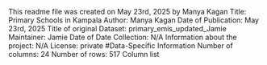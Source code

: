 This readme file was created on May 23rd, 2025 by Manya Kagan
Title: Primary Schools in Kampala
Author: Manya Kagan
Date of Publication: May 23rd, 2025
Title of original Dataset: primary_emis_updated_Jamie
Maintainer: Jamie
Date of Date Collection: N/A
Information about the project: N/A
License: private
#Data-Specific Information
Number of columns: 24
Number of rows: 517
Column list